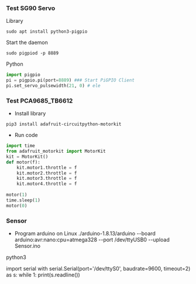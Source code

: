 ### Test SG90 Servo 
Library
```
sudo apt install python3-pigpio 
```
Start the daemon
```
sudo pigpiod -p 8889
```
Python
```python
import pigpio
pi = pigpio.pi(port=8889) ### Start PiGPIO Client 
pi.set_servo_pulsewidth(21, 0) # ele
```
### Test PCA9685_TB6612
* Install library
```
pip3 install adafruit-circuitpython-motorkit 
```
* Run code
```python  
import time
from adafruit_motorkit import MotorKit
kit = MotorKit() 
def motor(f): 
	kit.motor1.throttle = f
	kit.motor2.throttle = f
	kit.motor3.throttle = f
	kit.motor4.throttle = f 
  
motor(1)
time.sleep(1) 
motor(0)

```
### Sensor
* Program arduino on Linux
./arduino-1.8.13/arduino --board arduino:avr:nano:cpu=atmega328 --port /dev/ttyUSB0 --upload Sensor.ino

python3 

import serial
with serial.Serial(port='/dev/ttyS0', baudrate=9600, timeout=2) as s:
    while 1: print(s.readline()) 
